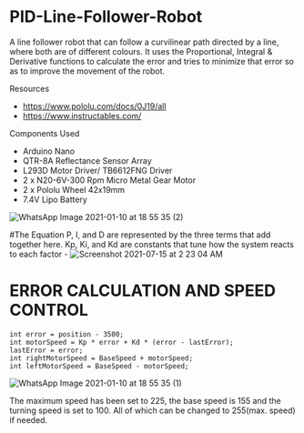 # PID-Line-Follower-Robot
A line follower robot that can follow a curvilinear path directed by a line, where both are of different colours.
It uses the Proportional, Integral & Derivative functions to calculate the error and tries to minimize that error so as to improve the movement of the robot.

Resources 
  - https://www.pololu.com/docs/0J19/all
  - https://www.instructables.com/
  
Components Used
  - Arduino Nano
  - QTR-8A Reflectance Sensor Array
  - L293D Motor Driver/ TB6612FNG Driver
  - 2 x N20-6V-300 Rpm Micro Metal Gear Motor
  - 2 x Pololu Wheel 42x19mm
  - 7.4V Lipo Battery
  
![WhatsApp Image 2021-01-10 at 18 55 35 (2)](https://user-images.githubusercontent.com/56078295/104503254-d2b80580-5606-11eb-96f2-afe145f46ba5.jpeg)

#The Equation
P, I, and D are represented by the three terms that add together here. Kp, Ki, and Kd are constants that tune how the system reacts to each factor - 
![Screenshot 2021-07-15 at 2 23 04 AM](https://user-images.githubusercontent.com/56078295/125691411-64de914d-1d6a-4362-bcc7-d844ce483c3b.png)


# ERROR CALCULATION AND SPEED CONTROL
    int error = position - 3500;
    int motorSpeed = Kp * error + Kd * (error - lastError);
    lastError = error;
    int rightMotorSpeed = BaseSpeed + motorSpeed;
    int leftMotorSpeed = BaseSpeed - motorSpeed;
    

![WhatsApp Image 2021-01-10 at 18 55 35 (1)](https://user-images.githubusercontent.com/56078295/104503321-e8c5c600-5606-11eb-8430-e149959d9270.jpeg)

The maximum speed has been set to 225, the base speed is 155 and the turning speed is set to 100. All of which can be changed to 255(max. speed) if needed. 
